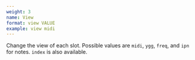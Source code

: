 ```yaml
---
weight: 3
name: View
format: view VALUE
example: view midi
---
```

Change the view of each slot. Possible values are `midi`, `ygg`, `freq`, and `ipn` for notes. `index` is also available.